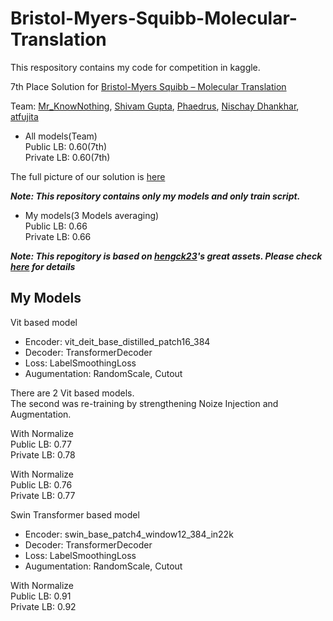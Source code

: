 # Bristol-Myers-Squibb-Molecular-Translation

This respository contains my code for competition in kaggle.

7th Place Solution for [Bristol-Myers Squibb – Molecular Translation](https://www.kaggle.com/c/bms-molecular-translation)


Team: [Mr_KnowNothing](https://www.kaggle.com/tanulsingh077), [Shivam Gupta](https://www.kaggle.com/shivamcyborg), [Phaedrus](https://www.kaggle.com/pheadrus), [Nischay Dhankhar](https://www.kaggle.com/nischaydnk), [atfujita](https://www.kaggle.com/atsunorifujita)

- All models(Team)    
Public LB: 0.60(7th)    
Private LB: 0.60(7th)    

The full picture of our solution is [here](https://www.kaggle.com/c/bms-molecular-translation/discussion/243779)

_**Note: This repository contains only my models and only train script.**_    

- My models(3 Models averaging)    
Public LB: 0.66    
Private LB: 0.66    

_**Note: This repogitory is based on [hengck23](https://www.kaggle.com/hengck23)'s great assets. Please check [here](https://www.kaggle.com/c/bms-molecular-translation/discussion/231190) for details**_

## My Models

Vit based model
- Encoder: vit_deit_base_distilled_patch16_384
- Decoder: TransformerDecoder
- Loss: LabelSmoothingLoss
- Augumentation: RandomScale, Cutout

There are 2 Vit based models.    
The second was re-training by strengthening Noize Injection and Augmentation.

With Normalize    
Public LB: 0.77    
Private LB: 0.78    

With Normalize    
Public LB: 0.76    
Private LB: 0.77    


Swin Transformer based model
- Encoder: swin_base_patch4_window12_384_in22k
- Decoder: TransformerDecoder
- Loss: LabelSmoothingLoss
- Augumentation: RandomScale, Cutout

With Normalize    
Public LB: 0.91    
Private LB: 0.92    
